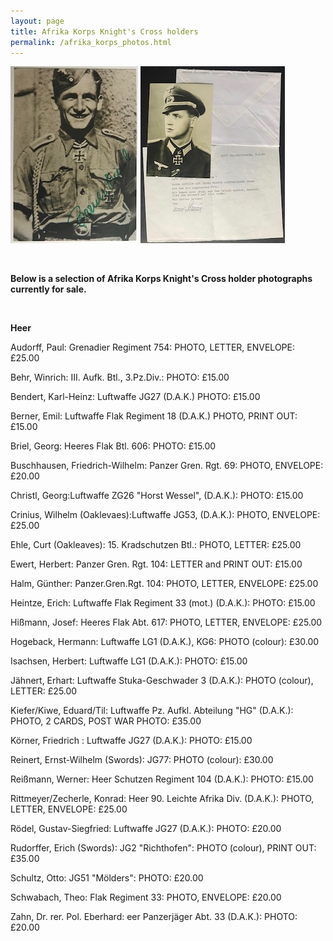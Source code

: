 ```yaml
---
layout: page
title: Afrika Korps Knight's Cross holders
permalink: /afrika_korps_photos.html
---
```


<div id="europeanvolunteer">
<p float="left">
<img src="./assets/Emil Berner.jpg"/>
<img src="./assets/Konrad Rittmeyer.jpg"/>
</p>  
<br />
<p><b>Below is a selection of Afrika Korps Knight's Cross holder photographs currently for sale.</b></p>
<br />
<p><b><centre>Heer</centre></b></p>
<p>Audorff,	Paul: Grenadier Regiment 754:	PHOTO, LETTER, ENVELOPE: £25.00</p>
<p>Behr,	Winrich: III. Aufk. Btl., 3.Pz.Div.: 	PHOTO:	£15.00</p>
<p>Bendert,	Karl-Heinz: Luftwaffe	JG27 (D.A.K.)	PHOTO:	£15.00</p>
<p>Berner,	Emil: Luftwaffe	Flak Regiment 18 (D.A.K.)	PHOTO, PRINT OUT:	£15.00</p>
<p>Briel,	Georg: Heeres Flak Btl. 606:	PHOTO: £15.00</p>
<p>Buschhausen,	Friedrich-Wilhelm: Panzer Gren. Rgt. 69:	PHOTO, ENVELOPE:	£20.00</p>
<p>Christl,	Georg:Luftwaffe	ZG26 "Horst Wessel", (D.A.K.):	PHOTO:	£15.00</p>
<p>Crinius,	Wilhelm (Oaklevaes):Luftwaffe	JG53, (D.A.K.):	PHOTO, ENVELOPE:	£25.00</p>
<p>Ehle,	Curt	(Oakleaves): 15. Kradschutzen Btl.:	PHOTO, LETTER:	£25.00</p>
<p>Ewert,	Herbert: Panzer Gren. Rgt. 104: LETTER and PRINT OUT:	£15.00</p>
<p>Halm,	Günther: Panzer.Gren.Rgt. 104: PHOTO, LETTER, ENVELOPE:	£25.00</p>
<p>Heintze,	Erich: Luftwaffe	Flak Regiment 33 (mot.) (D.A.K.):	PHOTO:	£15.00</p>
<p>Hißmann,	Josef: Heeres Flak Abt. 617:	PHOTO, LETTER, ENVELOPE:	£25.00</p>
<p>Hogeback,	Hermann: Luftwaffe	LG1 (D.A.K.), KG6:	PHOTO (colour):	£30.00</p>
<p>Isachsen,	Herbert: Luftwaffe	LG1 (D.A.K.):	PHOTO:	£15.00</p>
<p>Jähnert,	Erhart: Luftwaffe	Stuka-Geschwader 3 (D.A.K.):	PHOTO (colour), LETTER:	£25.00</p>
<p>Kiefer/Kiwe,	Eduard/Til: Luftwaffe	Pz. Aufkl. Abteilung "HG" (D.A.K.):	PHOTO, 2 CARDS, POST WAR PHOTO:	£35.00</p>
<p>Körner,	Friedrich	: Luftwaffe	JG27 (D.A.K.):	PHOTO:	£15.00</p>
<p>Reinert,	Ernst-Wilhelm (Swords):	JG77:	PHOTO (colour):	£30.00</p>
<p>Reißmann,	Werner: Heer	Schutzen Regiment 104 (D.A.K.):	PHOTO:	£15.00</p>
<p>Rittmeyer/Zecherle,	Konrad: Heer	90. Leichte Afrika Div. (D.A.K.):	PHOTO, LETTER, ENVELOPE:	£25.00</p>
<p>Rödel,	Gustav-Siegfried:	Luftwaffe	JG27 (D.A.K.):	PHOTO:	£20.00</p>
<p>Rudorffer,	Erich (Swords):	JG2 "Richthofen":	PHOTO (colour), PRINT OUT:	£35.00</p>
<p>Schultz,	Otto:	JG51 "Mölders":	PHOTO:	£20.00</p>
<p>Schwabach,	Theo:	Flak Regiment 33:	PHOTO, ENVELOPE:	£20.00</p>
<p>Zahn,	Dr. rer. Pol. Eberhard:	eer	Panzerjäger Abt. 33 (D.A.K.):	PHOTO:	£20.00</p>
		
